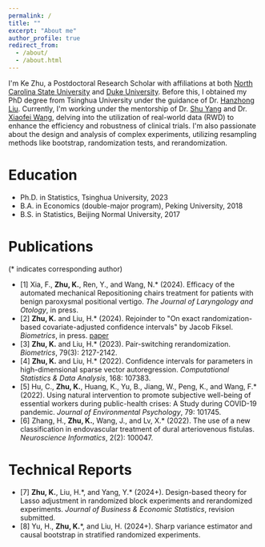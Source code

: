 ```yaml
---
permalink: /
title: ""
excerpt: "About me"
author_profile: true
redirect_from: 
  - /about/
  - /about.html
---
```


I'm Ke Zhu, a Postdoctoral Research Scholar with affiliations at both [North Carolina State University](https://statistics.sciences.ncsu.edu/people/kzhu24/) and [Duke University](https://biostat.duke.edu/profile/ke-zhu). Before this, I obtained my PhD degree from Tsinghua University under the guidance of Dr. [Hanzhong Liu](http://www.stat.tsinghua.edu.cn/teachers/hanzhongliu/). Currently, I'm working under the mentorship of Dr. [Shu Yang](https://shuyang.wordpress.ncsu.edu) and Dr. [Xiaofei Wang](https://biostat.duke.edu/profile/xiaofei-wang), delving into the utilization of real-world data (RWD) to enhance the efficiency and robustness of clinical trials. I'm also passionate about the design and analysis of complex experiments, utilizing resampling methods like bootstrap, randomization tests, and rerandomization.

Education
======
* Ph.D. in Statistics, Tsinghua University, 2023
* B.A. in Economics (double-major program), Peking University, 2018
* B.S. in Statistics, Beijing Normal University, 2017

Publications
======
(\* indicates corresponding author)
* [1] Xia, F., **Zhu, K.**, Ren, Y., and Wang, N.\* (2024). Efficacy of the automated mechanical Repositioning chairs treatment for patients with benign paroxysmal positional vertigo. *The Journal of Laryngology and Otology*, in press.
* [2] **Zhu, K.** and Liu, H.\* (2024). Rejoinder to "On exact randomization-based covariate-adjusted confidence intervals" by Jacob Fiksel. *Biometrics*, in press. [paper](https://drive.google.com/file/d/1ly5NljceM1yqq3VlHg27XUzNv-MQ1olL/view?usp=sharing)
* [3] **Zhu, K.** and Liu, H.\* (2023). Pair-switching rerandomization. *Biometrics*, 79(3): 2127-2142.
* [4] **Zhu, K.** and Liu, H.\* (2022). Confidence intervals for parameters in high-dimensional sparse vector autoregression. *Computational Statistics & Data Analysis*, 168: 107383.
* [5] Hu, C., **Zhu, K.**, Huang, K., Yu, B., Jiang, W., Peng, K., and Wang, F.\* (2022). Using natural intervention to promote subjective well-being of essential workers during public-health crises: A Study during COVID-19 pandemic. *Journal of Environmental Psychology*, 79: 101745.
* [6] Zhang, H., **Zhu, K.**, Wang, J., and Lv, X.\* (2022). The use of a new classification in endovascular treatment of dural arteriovenous fistulas. *Neuroscience Informatics*, 2(2): 100047.


Technical Reports
======
* [7] **Zhu, K.**, Liu, H.\*, and Yang, Y.\* (2024+). Design-based theory for Lasso adjustment in randomized block experiments and rerandomized experiments. *Journal of Business & Economic Statistics*, revision submitted.
* [8] Yu, H., **Zhu, K.**\*, and Liu, H. (2024+). Sharp variance estimator and causal bootstrap in stratified randomized experiments.


